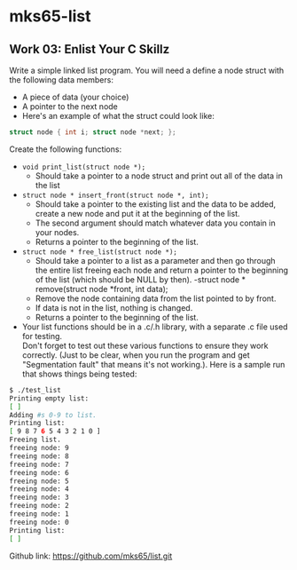 # mks65-list

## Work 03: Enlist Your C Skillz
Write a simple linked list program. You will need a define a node struct with the following data members:
- A piece of data (your choice)
- A pointer to the next node
- Here's an example of what the struct could look like:
```c
struct node { int i; struct node *next; };
```
Create the following functions:
- `void print_list(struct node *);`
  - Should take a pointer to a node struct and print out all of the data in the list
- `struct node * insert_front(struct node *, int);`
  - Should take a pointer to the existing list and the data to be added, create a new node and put it at the beginning of the list.
  - The second argument should match whatever data you contain in your nodes.
  - Returns a pointer to the beginning of the list.
- `struct node * free_list(struct node *);`
  - Should take a pointer to a list as a parameter and then go through the entire list freeing each node and return a pointer to the beginning of the list (which should be NULL by then).
-struct node * remove(struct node *front, int data);
  - Remove the node containing data from the list pointed to by front.
  - If data is not in the list, nothing is changed.
  - Returns a pointer to the beginning of the list.
- Your list functions should be in a .c/.h library, with a separate .c file used for testing.              
Don't forget to test out these various functions to ensure they work correctly. (Just to be clear, when you run the program and get "Segmentation fault" that means it's not working.). Here is a sample run that shows things being tested:

```sh
$ ./test_list 
Printing empty list:
[ ]
Adding #s 0-9 to list.
Printing list:
[ 9 8 7 6 5 4 3 2 1 0 ]
Freeing list.
freeing node: 9
freeing node: 8
freeing node: 7
freeing node: 6
freeing node: 5
freeing node: 4
freeing node: 3
freeing node: 2
freeing node: 1
freeing node: 0
Printing list:
[ ]
```

Github link:
https://github.com/mks65/list.git